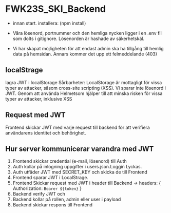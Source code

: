 # FWK23S_SKI_Backend

- innan start. installera: (npm install)

- Våra lösenord, portnummer och den hemliga nycken ligger i en .env fil som dolts i gitignore. Lösenorden är hashade av säkerhetskäl.

- Vi har skapat möjligheten för att endast admin ska ha tillgång till hemlig data på hemsidan. Annars kommer det upp ett felmeddelande (403)

##   localStrage
lagra JWT i localStorage
Sårbarheter: LocalStorage är mottagligt för vissa typer av attacker, såsom cross-site scripting (XSS). 
Vi sparar inte lösenord i JWT.
Genom att använda Helmetsom hjälper till att minska risken för vissa typer av attacker, inklusive XSS 

##   Request med JWT
Frontend skickar JWT med varje request till backend för att verifiera användarens identitet och behörighet.

##  Hur server kommunicerar varandra med JWT
1. Frontend skickar credential (e-mail, lösenord) till Auth 
2. Auth kollar på inlogning uppgifter i users.json.Loggin Lyckas.
3. Auth utfäder JWT med SECRET_KEY och skicka de till Frontend
4. Frontend sparar JWT i LocalStrage.
5. Frontend Skickar request med JWT i header till Backend -> headers: { Authorization: `Bearer ${token}` }
6. Backend verify JWT och
7. Backend kollar på rollen, admin eller user i payload
8. Backend skickar respons till Frontend
